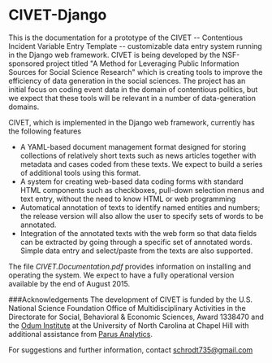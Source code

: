 # CIVET-Django

This is the documentation for a prototype of the CIVET -- Contentious Incident Variable Entry Template -- customizable data entry system running in the Django web framework. CIVET is being developed by the NSF-sponsored project titled "A Method for Leveraging Public Information Sources for Social Science Research" which is creating tools to improve the efficiency of data generation in the social sciences. The project has an initial focus on coding event data in the domain of contentious politics, but we expect that these tools will be relevant in a number of data-generation domains.


CIVET, which is implemented in the Django web framework, currently has the following features

* A YAML-based document management format designed for storing collections of relatively short texts such as news articles together with metadata and cases coded from these texts. We expect to build a series of additional tools using this format.
* A system for creating web-based data coding forms with standard HTML components such as checkboxes, pull-down selection menus and text entry, without the need to know HTML or web programming
* Automatical annotation of texts to identify named entities and numbers; the release version will also allow the user to specify sets of words to be annotated. 
* Integration of the annotated texts with the web form so that data fields can be extracted by going through a specific set of annotated words. Simple data entry and select/paste from the texts are also supported.


The file *CIVET.Documentation.pdf* provides information on installing and operating the system. We expect to have a fully operational version available by the end of August 2015.



###Acknowledgements
The development of CIVET is funded by the U.S. National Science Foundation Office of Multidisciplinary Activities
 in the Directorate for Social, Behavioral & Economic Sciences, Award 1338470 and the <a href="http://www.odum.unc.edu/odum/home2.jsp">Odum Institute</a> at the University of North Carolina at Chapel Hill with additional assistance from <a href="http://parusanalytics.com/">Parus Analytics</a>.

For suggestions and further information, contact schrodt735@gmail.com 
